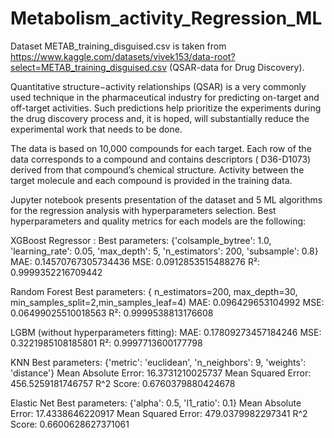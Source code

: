 # Metabolism_activity_Regression_ML

Dataset METAB_training_disguised.csv is taken from https://www.kaggle.com/datasets/vivek153/data-root?select=METAB_training_disguised.csv (QSAR-data for Drug Discovery).

Quantitative structure−activity relationships (QSAR) is a very commonly used technique in the pharmaceutical industry for predicting on-target and off-target activities. Such predictions help prioritize the experiments during the drug discovery process and, it is hoped, will substantially reduce the experimental work that needs to be done.

The data is based on  10,000 compounds for each target. Each row of the data corresponds to a compound and contains descriptors ( D36-D1073) derived from that compound’s chemical structure. Activity between the target molecule and each compound is provided in the training data.	

Jupyter notebook presents presentation of the dataset and 5 ML algorithms for the regression analysis with hyperparameters selection. Best hyperparameters and quality metrics for each models are the following:


XGBoost Regressor :
Best parameters: {'colsample_bytree': 1.0, 'learning_rate': 0.05, 'max_depth': 5, 'n_estimators': 200, 'subsample': 0.8}
MAE: 0.14570767305734436
MSE: 0.0912853515488276
R²: 0.9999352216709442




Random Forest 
Best parameters: { n_estimators=200, max_depth=30,  min_samples_split=2,min_samples_leaf=4)
MAE: 0.096429653104992
MSE: 0.06499025510018563
R²: 0.9999538813176608




LGBM (without hyperparameters fitting):
MAE: 0.17809273457184246
MSE: 0.3221985108185801
R²: 0.9997713600177798



KNN 
Best parameters: {'metric': 'euclidean', 'n_neighbors': 9, 'weights': 'distance'}
Mean Absolute Error: 16.3731210025737
Mean Squared Error: 456.5259181746757
R^2 Score: 0.6760379880424678 




Elastic Net 
Best parameters: {'alpha': 0.5, 'l1_ratio': 0.1}
Mean Absolute Error: 17.4338646220917
Mean Squared Error: 479.0379982297341
R^2 Score: 0.6600628627371061
